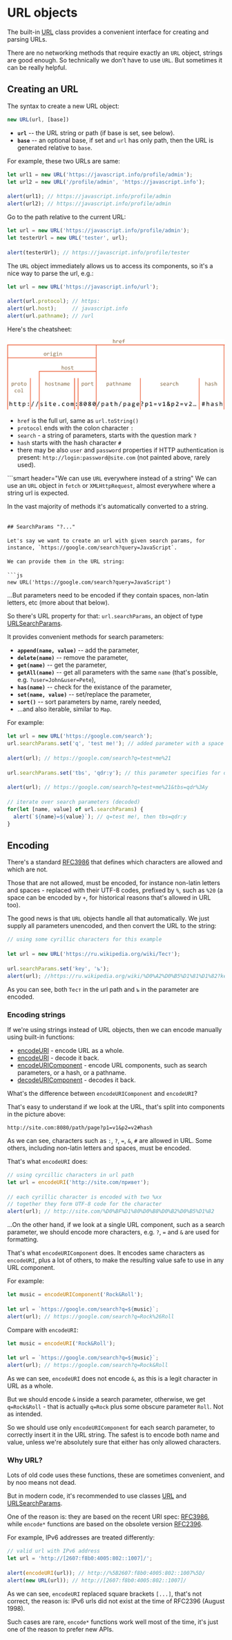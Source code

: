 
# URL objects

The built-in [URL](https://url.spec.whatwg.org/#api) class provides a convenient interface for creating and parsing URLs.

There are no networking methods that require exactly an `URL` object, strings are good enough. So technically we don't have to use `URL`. But sometimes it can be really helpful.

## Creating an URL

The syntax to create a new URL object:

```js
new URL(url, [base])
```

- **`url`** -- the URL string or path (if base is set, see below).
- **`base`** -- an optional base, if set and `url` has only path, then the URL is generated relative to `base`.

For example, these two URLs are same:

```js run
let url1 = new URL('https://javascript.info/profile/admin');
let url2 = new URL('/profile/admin', 'https://javascript.info');

alert(url1); // https://javascript.info/profile/admin
alert(url2); // https://javascript.info/profile/admin
```

Go to the path relative to the current URL:

```js run
let url = new URL('https://javascript.info/profile/admin');
let testerUrl = new URL('tester', url);

alert(testerUrl); // https://javascript.info/profile/tester
```


The `URL` object immediately allows us to access its components, so it's a nice way to parse the url, e.g.:

```js run
let url = new URL('https://javascript.info/url');

alert(url.protocol); // https:
alert(url.host);     // javascript.info
alert(url.pathname); // /url
```

Here's the cheatsheet:

![](url-object.png)

- `href` is the full url, same as `url.toString()`
- `protocol` ends with the colon character `:`
- `search` - a string of parameters, starts with the question mark `?`
- `hash` starts with the hash character `#`
- there may be also `user` and `password` properties if HTTP authentication is present: `http://login:password@site.com` (not painted above, rarely used).


```smart header="We can use `URL` everywhere instead of a string"
We can use an `URL` object in `fetch` or `XMLHttpRequest`, almost everywhere where a string url is expected.

In the vast majority of methods it's automatically converted to a string.
```

## SearchParams "?..."

Let's say we want to create an url with given search params, for instance, `https://google.com/search?query=JavaScript`.

We can provide them in the URL string:

```js
new URL('https://google.com/search?query=JavaScript')
```

...But parameters need to be encoded if they contain spaces, non-latin letters, etc (more about that below).

So there's URL property for that: `url.searchParams`, an object of type [URLSearchParams](https://url.spec.whatwg.org/#urlsearchparams).

It provides convenient methods for search parameters:

- **`append(name, value)`** -- add the parameter,
- **`delete(name)`** -- remove the parameter,
- **`get(name)`** -- get the parameter,
- **`getAll(name)`** -- get all parameters with the same `name` (that's possible, e.g. `?user=John&user=Pete`),
- **`has(name)`** -- check for the existance of the parameter,
- **`set(name, value)`** -- set/replace the parameter,
- **`sort()`** -- sort parameters by name, rarely needed,
- ...and also iterable, similar to `Map`.

For example:

```js run
let url = new URL('https://google.com/search');
url.searchParams.set('q', 'test me!'); // added parameter with a space and !

alert(url); // https://google.com/search?q=test+me%21

url.searchParams.set('tbs', 'qdr:y'); // this parameter specifies for date range for Google Search

alert(url); // https://google.com/search?q=test+me%21&tbs=qdr%3Ay

// iterate over search parameters (decoded)
for(let [name, value] of url.searchParams) {
  alert(`${name}=${value}`); // q=test me!, then tbs=qdr:y
}
```


## Encoding

There's a standard [RFC3986](https://tools.ietf.org/html/rfc3986) that defines which characters are allowed and which are not.

Those that are not allowed, must be encoded, for instance non-latin letters and spaces - replaced with their UTF-8 codes, prefixed by `%`, such as `%20` (a space can be encoded by `+`, for historical reasons that's allowed in URL too).

The good news is that `URL` objects handle all that automatically. We just supply all parameters unencoded, and then convert the URL to the string:

```js run
// using some cyrillic characters for this example

let url = new URL('https://ru.wikipedia.org/wiki/Тест');

url.searchParams.set('key', 'ъ');
alert(url); //https://ru.wikipedia.org/wiki/%D0%A2%D0%B5%D1%81%D1%82?key=%D1%8A
```
As you can see, both `Тест` in the url path and `ъ` in the parameter are encoded.

### Encoding strings

If we're using strings instead of URL objects, then we can encode manually using built-in functions:

- [encodeURI](https://developer.mozilla.org/en-US/docs/Web/JavaScript/Reference/Global_Objects/encodeURI) - encode URL as a whole.
- [encodeURI](https://developer.mozilla.org/en-US/docs/Web/JavaScript/Reference/Global_Objects/decodeURI) - decode it back.
- [encodeURIComponent](https://developer.mozilla.org/en-US/docs/Web/JavaScript/Reference/Global_Objects/encodeURIComponent) - encode URL components, such as search parameters, or a hash, or a pathname.
- [decodeURIComponent](https://developer.mozilla.org/en-US/docs/Web/JavaScript/Reference/Global_Objects/decodeURIComponent) - decodes it back.

What's the difference between `encodeURIComponent` and `encodeURI`?

That's easy to understand if we look at the URL, that's split into components in the picture above:

```
http://site.com:8080/path/page?p1=v1&p2=v2#hash
```

As we can see, characters such as `:`, `?`, `=`, `&`, `#` are allowed in URL. Some others, including non-latin letters and spaces, must be encoded.

That's what `encodeURI` does:

```js run
// using cyrcillic characters in url path
let url = encodeURI('http://site.com/привет');

// each cyrillic character is encoded with two %xx
// together they form UTF-8 code for the character
alert(url); // http://site.com/%D0%BF%D1%80%D0%B8%D0%B2%D0%B5%D1%82
```

...On the other hand, if we look at a single URL component, such as a search parameter, we should encode more characters, e.g. `?`, `=` and `&` are used for formatting.

That's what `encodeURIComponent` does. It encodes same characters as `encodeURI`, plus a lot of others, to make the resulting value safe to use in any URL component.

For example:

```js run
let music = encodeURIComponent('Rock&Roll');

let url = `https://google.com/search?q=${music}`;
alert(url); // https://google.com/search?q=Rock%26Roll
```

Compare with `encodeURI`:

```js run
let music = encodeURI('Rock&Roll');

let url = `https://google.com/search?q=${music}`;
alert(url); // https://google.com/search?q=Rock&Roll
```

As we can see, `encodeURI` does not encode `&`, as this is a legit character in URL as a whole.

But we should encode `&` inside a search parameter, otherwise, we get `q=Rock&Roll` - that is actually `q=Rock` plus some obscure parameter `Roll`. Not as intended.

So we should use only `encodeURIComponent` for each search parameter, to correctly insert it in the URL string. The safest is to encode both name and value, unless we're absolutely sure that either has only allowed characters.

### Why URL?

Lots of old code uses these functions, these are sometimes convenient, and by noo means not dead.

But in modern code, it's recommended to use classes [URL](https://url.spec.whatwg.org/#url-class) and [URLSearchParams](https://url.spec.whatwg.org/#interface-urlsearchparams).

One of the reason is: they are based on the recent URI spec: [RFC3986](https://tools.ietf.org/html/rfc3986), while `encode*` functions are based on the obsolete version [RFC2396](https://www.ietf.org/rfc/rfc2396.txt).

For example, IPv6 addresses are treated differently:

```js run
// valid url with IPv6 address
let url = 'http://[2607:f8b0:4005:802::1007]/';

alert(encodeURI(url)); // http://%5B2607:f8b0:4005:802::1007%5D/
alert(new URL(url)); // http://[2607:f8b0:4005:802::1007]/
```

As we can see, `encodeURI` replaced square brackets `[...]`, that's not correct, the reason is: IPv6 urls did not exist at the time of RFC2396 (August 1998).

Such cases are rare, `encode*` functions work well most of the time, it's just one of the reason to prefer new APIs.

